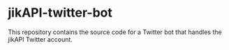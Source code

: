 # jikAPI-twitter-bot
This repository contains the source code for a Twitter bot that handles the jikAPI Twitter account.
